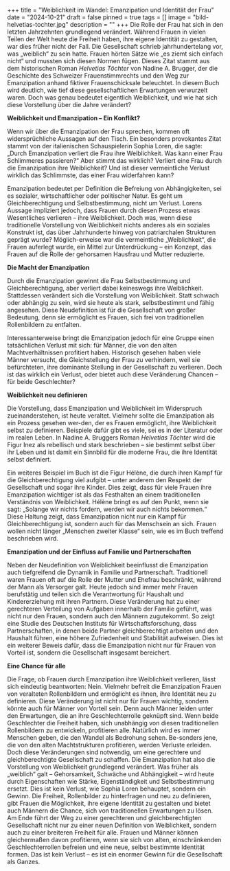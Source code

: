 +++
title = "Weiblichkeit im Wandel: Emanzipation und Identität der Frau"
date = "2024-10-21"
draft = false
pinned = true
tags = []
image = "bild-helvetias-tochter.jpg"
description = ""
+++
Die Rolle der Frau hat sich in den letzten Jahrzehnten grundlegend verändert. Während Frauen in vielen Teilen der Welt heute die Freiheit haben, ihre eigene Identität zu gestalten, war dies früher nicht der Fall. Die Gesellschaft schrieb jahrhundertelang vor, was „weiblich“ zu sein hatte. Frauen hörten Sätze wie „es ziemt sich einfach nicht“ und mussten sich diesen Normen fügen. Dieses Zitat stammt aus dem historischen Roman *Helvetias Töchter* von Nadine A. Brugger, der die Geschichte des Schweizer Frauenstimmrechts und den Weg zur Emanzipation anhand fiktiver Frauenschicksale beleuchtet. In diesem Buch wird deutlich, wie tief diese gesellschaftlichen Erwartungen verwurzelt waren. Doch was genau bedeutet eigentlich Weiblichkeit, und wie hat sich diese Vorstellung über die Jahre verändert?

**Weiblichkeit und Emanzipation – Ein Konflikt?**


Wenn wir über die Emanzipation der Frau sprechen, kommen oft widersprüchliche Aussagen auf den Tisch. Ein besonders provokantes Zitat stammt von der italienischen Schauspielerin Sophia Loren, die sagte: „Durch Emanzipation verliert die Frau ihre Weiblichkeit. Was kann einer Frau Schlimmeres passieren?“ Aber stimmt das wirklich? Verliert eine Frau durch die Emanzipation ihre Weiblichkeit? Und ist dieser vermeintliche Verlust wirklich das Schlimmste, das einer Frau widerfahren kann?

Emanzipation bedeutet per Definition die Befreiung von Abhängigkeiten, sei es sozialer, wirtschaftlicher oder politischer Natur. Es geht um Gleichberechtigung und Selbstbestimmung, nicht um Verlust. Lorens Aussage impliziert jedoch, dass Frauen durch diesen Prozess etwas Wesentliches verlieren – ihre Weiblichkeit. Doch was, wenn diese traditionelle Vorstellung von Weiblichkeit nichts anderes als ein soziales Konstrukt ist, das über Jahrhunderte hinweg von patriarchalen Strukturen geprägt wurde? Möglich-erweise war die vermeintliche „Weiblichkeit“, die Frauen auferlegt wurde, ein Mittel zur Unterdrückung – ein Konzept, das Frauen auf die Rolle der gehorsamen Hausfrau und Mutter reduzierte. 

**Die Macht der Emanzipation**


Durch die Emanzipation gewinnt die Frau Selbstbestimmung und Gleichberechtigung, aber verliert dabei keineswegs ihre Weiblichkeit. Stattdessen verändert sich die Vorstellung von Weiblichkeit. Statt schwach oder abhängig zu sein, wird sie heute als stark, selbstbestimmt und fähig angesehen. Diese Neudefinition ist für die Gesellschaft von großer Bedeutung, denn sie ermöglicht es Frauen, sich frei von traditionellen Rollenbildern zu entfalten.

Interessanterweise bringt die Emanzipation jedoch für eine Gruppe einen tatsächlichen Verlust mit sich: für Männer, die von den alten Machtverhältnissen profitiert haben. Historisch gesehen haben viele Männer versucht, die Gleichstellung der Frau zu verhindern, weil sie befürchteten, ihre dominante Stellung in der Gesellschaft zu verlieren. Doch ist das wirklich ein Verlust, oder bietet auch diese Veränderung Chancen – für beide Geschlechter?

**Weiblichkeit neu definieren**


Die Vorstellung, dass Emanzipation und Weiblichkeit im Widerspruch zueinanderstehen, ist heute veraltet. Vielmehr sollte die Emanzipation als ein Prozess gesehen wer-den, der es Frauen ermöglicht, ihre Weiblichkeit selbst zu definieren. Beispiele dafür gibt es viele, sei es in der Literatur oder im realen Leben. In Nadine A. Bruggers Roman *Helvetias Töchter* wird die Figur Inez als rebellisch und stark beschrieben – sie bestimmt selbst über ihr Leben und ist damit ein Sinnbild für die moderne Frau, die ihre Identität selbst definiert.

Ein weiteres Beispiel im Buch ist die Figur Hélène, die durch ihren Kampf für die Gleichberechtigung viel aufgibt – unter anderem den Respekt der Gesellschaft und sogar ihre Kinder. Dies zeigt, dass für viele Frauen ihre Emanzipation wichtiger ist als das Festhalten an einem traditionellen Verständnis von Weiblichkeit. Hélène bringt es auf den Punkt, wenn sie sagt: „Solange wir nichts fordern, werden wir auch nichts bekommen.“ Diese Haltung zeigt, dass Emanzipation nicht nur ein Kampf für Gleichberechtigung ist, sondern auch für das Menschsein an sich. Frauen wollen nicht länger „Menschen zweiter Klasse“ sein, wie es im Buch treffend beschrieben wird.

**Emanzipation und der Einfluss auf Familie und Partnerschaften**


Neben der Neudefinition von Weiblichkeit beeinflusst die Emanzipation auch tiefgreifend die Dynamik in Familie und Partnerschaft. Traditionell waren Frauen oft auf die Rolle der Mutter und Ehefrau beschränkt, während der Mann als Versorger galt. Heute jedoch sind immer mehr Frauen berufstätig und teilen sich die Verantwortung für Haushalt und Kindererziehung mit ihren Partnern. Diese Veränderung hat zu einer gerechteren Verteilung von Aufgaben innerhalb der Familie geführt, was nicht nur den Frauen, sondern auch den Männern zugutekommt. So zeigt eine Studie des Deutschen Instituts für Wirtschaftsforschung, dass Partnerschaften, in denen beide Partner gleichberechtigt arbeiten und den Haushalt führen, eine höhere Zufriedenheit und Stabilität aufweisen. Dies ist ein weiterer Beweis dafür, dass die Emanzipation nicht nur für Frauen von Vorteil ist, sondern die Gesellschaft insgesamt bereichert.

**Eine Chance für alle**


Die Frage, ob Frauen durch Emanzipation ihre Weiblichkeit verlieren, lässt sich eindeutig beantworten: Nein. Vielmehr befreit die Emanzipation Frauen von veralteten Rollenbildern und ermöglicht es ihnen, ihre Identität neu zu definieren. Diese Veränderung ist nicht nur für Frauen wichtig, sondern könnte auch für Männer von Vorteil sein. Denn auch Männer leiden unter den Erwartungen, die an ihre Geschlechterrolle geknüpft sind. Wenn beide Geschlechter die Freiheit haben, sich unabhängig von diesen traditionellen Rollenbildern zu entwickeln, profitieren alle.
Natürlich wird es immer Menschen geben, die den Wandel als Bedrohung sehen. Be-sonders jene, die von den alten Machtstrukturen profitieren, werden Verluste erleiden. Doch diese Veränderungen sind notwendig, um eine gerechtere und gleichberechtigte Gesellschaft zu schaffen.
Die Emanzipation hat also die Vorstellung von Weiblichkeit grundlegend verändert. Was früher als „weiblich“ galt – Gehorsamkeit, Schwäche und Abhängigkeit – wird heute durch Eigenschaften wie Stärke, Eigenständigkeit und Selbstbestimmung ersetzt. Dies ist kein Verlust, wie Sophia Loren behauptet, sondern ein Gewinn. Die Freiheit, Rollenbilder zu hinterfragen und neu zu definieren, gibt Frauen die Möglichkeit, ihre eigene Identität zu gestalten und bietet auch Männern die Chance, sich von traditionellen Erwartungen zu lösen.
Am Ende führt der Weg zu einer gerechteren und gleichberechtigten Gesellschaft nicht nur zu einer neuen Definition von Weiblichkeit, sondern auch zu einer breiteren Freiheit für alle. Frauen und Männer können gleichermaßen davon profitieren, wenn sie sich von alten, einschränkenden Geschlechterrollen befreien und eine neue, selbst bestimmte Identität formen. Das ist kein Verlust – es ist ein enormer Gewinn für die Gesellschaft als Ganzes.